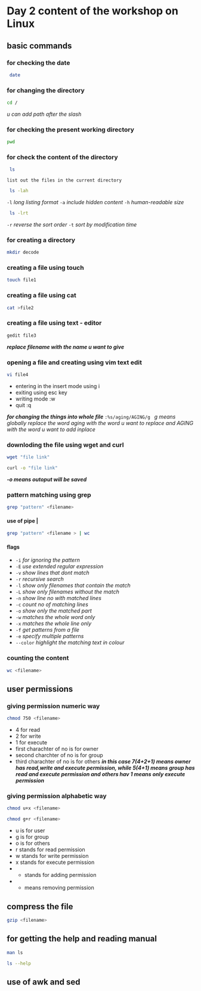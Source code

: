 # Day 2 content of the workshop on Linux
## basic commands

### for checking the date
```bash
 date
 ```
### for changing the directory
```bash
cd /
```
*u can add path after the slash*

### for checking the present working directory

```bash
pwd
```
### for check the content of the directory
```bash
 ls 
 ```
 `list out the files in the current directory`
 
```bash
 ls -lah 
 ```
 `-l` *long listing format* `-a` *include hidden content* `-h` *human-readable size*
 
```bash
 ls -lrt 
 ```
 `-r` *reverse the sort order*
 `-t` *sort by modification time*

### for creating a directory
```bash
mkdir decode 
```
### creating a file using touch 
```bash 
touch file1
```

### creating a file using cat
```bash
cat >file2
```

### creating a file using text - editor
```bash
gedit file3
```
***replace filename with the name u want to give***

### opening a file and creating using vim text edit
```bash
vi file4
```

* entering in the insert mode using i
* exiting using esc key
* writing mode :w
* quit :q

***for changing the things into whole file***
`:%s/aging/AGING/g `
*g means globally*
*replace the word aging with the word u want to replace and AGING with the word u want to add inplace*

### downloding the file using wget and curl
```bash
wget "file link" 
```
```bash
curl -o "file link" 
```
***-o means outoput will be saved***

### pattern matching using grep
```bash
grep "pattern" <filename> 
```
#### use of pipe |
```bash
grep "pattern" <filename > | wc 
```
#### flags
* `-i` *for ignoring the pattern*
* `-E` *use extended regular expression*
* `-v` *show lines that dont match*
* `-r` *recursive search*
* `-l` *show only filenames that contain the match*
* `-L` *show only filenames without the match*
* `-n` *show line no with matched lines*
* `-c` *count no of matching lines*
* `-o` *show only the matched part*
* `-w` *matches the whole word only*
* `-x` *matches the whole line only*
* `-f` *get patterns from a file*
* `-e` *specify multiple patterns*
* `--color` *highlight the matching text in colour*

### counting the content
```bash
wc <filename> 
```

## user permissions
### giving permission numeric way
```bash
chmod 750 <filename> 
```
* 4 for read
* 2 for write
* 1 for execute
* first charachter of no is for owner
* second charchter of no is for group
* third charachter of no is for others
***in this case  7(4+2+1) means owner has read,write and execute permission, while 5(4+1) means group has read and execute permission and others hav 1 means only execute permission*** 

### giving permission alphabetic way
```bash
chmod u+x <filename>
```

```bash
chmod g+r <filename>
```
* u is for user
* g is for group
* o is for others
* r stands for read permission
* w stands for write permission
* x stands for execute permission
* + stands for adding permission
* - means removing permission

## compress the file
```bash
gzip <filename> 
```

## for getting the help and reading manual
```bash
man ls
```

```bash
ls --help
```
## use of awk and sed
